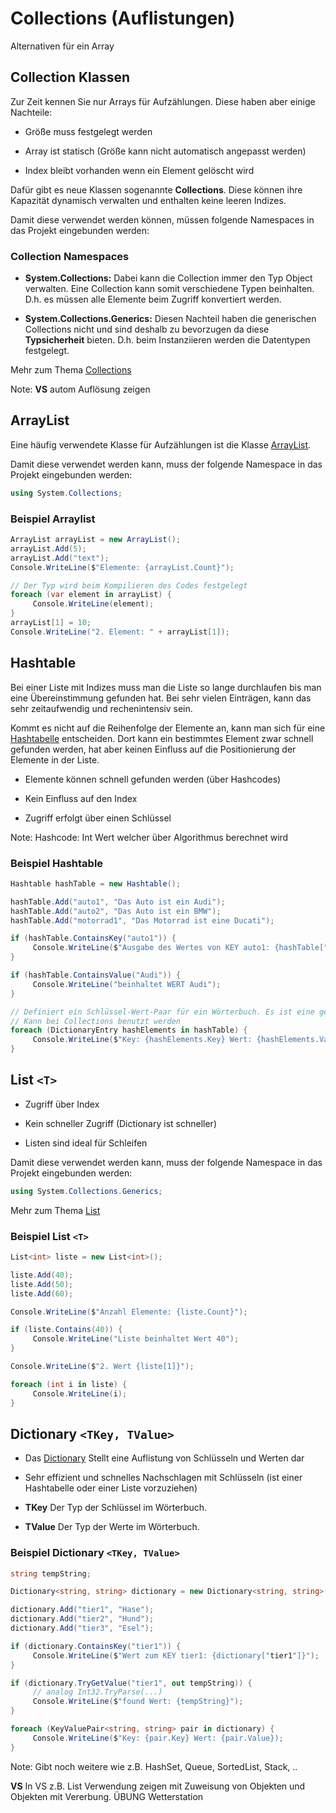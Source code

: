 # Collections (Auflistungen)

Alternativen für ein Array


<!-- .slide: class="left" -->
## Collection Klassen

Zur Zeit kennen Sie nur Arrays für Aufzählungen. Diese haben aber einige
Nachteile:

* Größe muss festgelegt werden

* Array ist statisch (Größe kann nicht automatisch angepasst werden)

* Index bleibt vorhanden wenn ein Element gelöscht wird

Dafür gibt es neue Klassen sogenannte **Collections**. Diese können ihre Kapazität dynamisch verwalten und enthalten keine leeren Indizes.

Damit diese verwendet werden können, müssen folgende Namespaces in das Projekt eingebunden werden:


<!-- .slide: class="left" -->
### Collection Namespaces

* **System.Collections:** Dabei kann die Collection immer den Typ Object verwalten. Eine Collection kann somit verschiedene Typen beinhalten. D.h. es müssen alle Elemente beim Zugriff konvertiert werden.

* **System.Collections.Generics:** Diesen Nachteil haben die generischen Collections nicht und sind deshalb zu bevorzugen da diese **Typsicherheit** bieten. D.h. beim Instanziieren werden die Datentypen festgelegt.

Mehr zum Thema [Collections](https://docs.microsoft.com/de-de/dotnet/csharp/programming-guide/concepts/collections)

Note: **VS** autom Auflösung zeigen


<!-- .slide: class="left" -->
## ArrayList

Eine häufig verwendete Klasse für Aufzählungen ist die Klasse [ArrayList](https://docs.microsoft.com/de-de/dotnet/api/system.collections.arraylist?view=netframework-4.7.2).

Damit diese verwendet werden kann, muss der folgende Namespace in das
Projekt eingebunden werden:

```csharp
using System.Collections;
```


<!-- .slide: class="left" -->
### Beispiel Arraylist

```csharp
ArrayList arrayList = new ArrayList();
arrayList.Add(5);
arrayList.Add("text");
Console.WriteLine($"Elemente: {arrayList.Count}");

// Der Typ wird beim Kompilieren des Codes festgelegt
foreach (var element in arrayList) {
     Console.WriteLine(element);
}
arrayList[1] = 10;
Console.WriteLine("2. Element: " + arrayList[1]);
```


<!-- .slide: class="left" -->
## Hashtable

Bei einer Liste mit Indizes muss man die Liste so lange durchlaufen bis man eine Übereinstimmung gefunden hat. Bei sehr vielen Einträgen, kann das sehr zeitaufwendig und rechenintensiv sein.

Kommt es nicht auf die Reihenfolge der Elemente an, kann man sich für eine [Hashtabelle](https://docs.microsoft.com/de-de/dotnet/api/system.collections.hashtable?view=netframework-4.7.2) entscheiden. Dort kann ein bestimmtes Element zwar schnell gefunden werden, hat aber keinen Einfluss auf die Positionierung der Elemente in der Liste.

* Elemente können schnell gefunden werden (über Hashcodes)

* Kein Einfluss auf den Index

* Zugriff erfolgt über einen Schlüssel

Note: Hashcode: Int Wert welcher über Algorithmus berechnet wird


<!-- .slide: class="left" -->
### Beispiel Hashtable

```csharp
Hashtable hashTable = new Hashtable();

hashTable.Add("auto1", "Das Auto ist ein Audi");
hashTable.Add("auto2", "Das Auto ist ein BMW");
hashTable.Add("motorrad1", "Das Motorrad ist eine Ducati");

if (hashTable.ContainsKey("auto1")) {
     Console.WriteLine($"Ausgabe des Wertes von KEY auto1: {hashTable["auto1"]}");
}

if (hashTable.ContainsValue("Audi")) {
     Console.WriteLine("beinhaltet WERT Audi");
}

// Definiert ein Schlüssel-Wert-Paar für ein Wörterbuch. Es ist eine generische Struktur mit 2 Werten.
// Kann bei Collections benutzt werden
foreach (DictionaryEntry hashElements in hashTable) {
     Console.WriteLine($"Key: {hashElements.Key} Wert: {hashElements.Value}");
}
```


<!-- .slide: class="left" -->
## List `<T>`

* Zugriff über Index

* Kein schneller Zugriff (Dictionary ist schneller)

* Listen sind ideal für Schleifen

Damit diese verwendet werden kann, muss der folgende Namespace in das
Projekt eingebunden werden:

```csharp
using System.Collections.Generics;
```

Mehr zum Thema [List](https://docs.microsoft.com/de-de/dotnet/api/system.collections.generic.list-1?view=netframework-4.7.2)


<!-- .slide: class="left" -->
### Beispiel List `<T>`

```csharp
List<int> liste = new List<int>();

liste.Add(40);
liste.Add(50);
liste.Add(60);

Console.WriteLine($"Anzahl Elemente: {liste.Count}");

if (liste.Contains(40)) {
     Console.WriteLine("Liste beinhaltet Wert 40");
}

Console.WriteLine($"2. Wert {liste[1]}");

foreach (int i in liste) {
     Console.WriteLine(i);
}
```


<!-- .slide: class="left" -->
## Dictionary `<TKey, TValue>`

* Das [Dictionary](https://docs.microsoft.com/de-de/dotnet/api/system.collections.generic.dictionary-2?view=netframework-4.7.2) Stellt eine Auflistung von Schlüsseln und Werten dar

* Sehr effizient und schnelles Nachschlagen mit Schlüsseln (ist einer Hashtabelle oder einer Liste vorzuziehen)

* **TKey** Der Typ der Schlüssel im Wörterbuch.

* **TValue** Der Typ der Werte im Wörterbuch.


<!-- .slide: class="left" -->
### Beispiel Dictionary `<TKey, TValue>`

```csharp
string tempString;

Dictionary<string, string> dictionary = new Dictionary<string, string>();

dictionary.Add("tier1", "Hase");
dictionary.Add("tier2", "Hund");
dictionary.Add("tier3", "Esel");

if (dictionary.ContainsKey("tier1")) {
     Console.WriteLine($"Wert zum KEY tier1: {dictionary["tier1"]}");
}

if (dictionary.TryGetValue("tier1", out tempString)) {
     // analog Int32.TryParse(...)
     Console.WriteLine($"found Wert: {tempString}");
}

foreach (KeyValuePair<string, string> pair in dictionary) {
     Console.WriteLine($"Key: {pair.Key} Wert: {pair.Value});
}
```

Note: Gibt noch weitere wie z.B. HashSet, Queue, SortedList, Stack, ..

**VS** In VS z.B. List Verwendung zeigen mit Zuweisung von Objekten und Objekten mit Vererbung.
ÜBUNG Wetterstation
